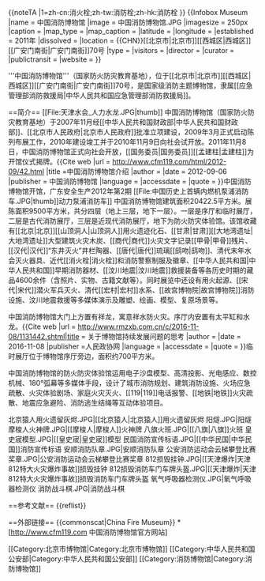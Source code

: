 {{noteTA
|1=zh-cn:消火栓;zh-tw:消防栓;zh-hk:消防栓
}}
{{Infobox Museum
|name          = 中国消防博物馆
|image         = 中国消防博物馆.JPG
|imagesize     = 250px
|caption       =
|map_type      =
|map_caption   = 
|latitude      =
|longitude     =
|established   = 2011年
|dissolved     =
|location      = {{CHN}}[[北京市|北京市]][[西城区|西城区]][[广安门南街|广安门南街]]70号
|type          = 
|visitors      = 
|director      = 
|curator       = 
|publictransit = 
|website       = 
}}

'''中国消防博物馆'''（国家防火防灾教育基地），位于[[北京市|北京市]][[西城区|西城区]][[广安门南街|广安门南街]]70号，是国家级消防主题博物馆，隶属[[应急管理部消防救援局|中华人民共和国应急管理部消防救援局]]。

==简介==
[[File:天津水会_人力水龙.JPG|thumb]]
中国消防博物馆（国家防火防灾教育基地）于2007年11月经[[中华人民共和国财政部|中华人民共和国财政部]]、[[北京市人民政府|北京市人民政府]]批准立项建设，2009年3月正式启动陈列布展工作，2010年建设竣工并于2010年11月9日向社会试开放。2011年11月8日，中国消防博物馆正式向社会开放，[[国务委员|国务委员]][[孟建柱|孟建柱]]为开馆仪式揭牌。<ref name=js>{{Cite web |url = http://www.cfm119.com/html/2012-09/42.html |title =中国消防博物馆介绍  |author =  |date = 2012-09-06 |publisher = 中国消防博物馆 |language =  |accessdate =  |quote =  }}</ref><ref>中国消防博物馆开馆，广东安全生产2012年第2期</ref>
[[File:中国历史上首辆内燃机泵浦消防车.JPG|thumb]]动力泵浦消防车]]
中国消防博物馆建筑面积20422.5平方米。展陈面积9500平方米，共分四层（地上三层，地下一层）。一层是序厅和临时展厅，二层是古代消防展厅，三层是近现代消防展厅，地下为防火防灾体验馆。该馆收藏有[[北京|北京]][[山顶洞人|山顶洞人]]用火遗迹化石、[[甘肃|甘肃]][[大地湾遗址|大地湾遗址]]大型建筑火灾木炭、[[商代|商代]]火灾文字记录[[甲骨|甲骨]]残片、[[汉代|汉代]]“东井灭火”井栏陶器、[[唐代|唐代]]琉璃[[鸱吻|鸱吻]]、清代末年水会灭火器具、近代[[消火栓|消火栓]]和消防警察制服及徽章、[[中华人民共和国|中华人民共和国]]早期消防器材、[[汶川地震|汶川地震]]救援装备等各历史时期的藏品4600余件（含照片、实物、古籍文献等）。同时展览中还设有用火起源、[[宋代|宋代]]潜火军兵灭火、清代[[宏村|宏村]]水系、[[故宫博物院|故宫博物院]]消防设施、汶川地震救援等多媒体演示及雕塑、绘画、模型、复原场景等。<ref name=js/>

中国消防博物馆大门上方置有祥龙，寓意祥水防火灾。序厅内安置有太平缸和水龙。<ref>{{Cite web |url =  http://www.rmzxb.com.cn/c/2016-11-08/1131442.shtml|title = 关于博物馆持续发展问题的思考 |author =  |date = 2016-11-08 |publisher =人民政协网  |language =  |accessdate =  |quote =  }}</ref>临时展厅位于博物馆序厅旁边，面积约700平方米。<ref name=js/>

中国消防博物馆的防火防灾体验馆运用电子沙盘模型、高清投影、光电感应、数控机械、180°弧幕等多媒体手段，设计了城市消防规划、建筑消防设施、火场应急疏散、火灾体验剧场、家庭火灾灭火、[[119|119]]电话报警、[[地铁|地铁]]火灾疏散、地震应急避险、消防逃生结绳等互动体验项目。<ref name=js/>

<gallery>
北京猿人用火遗留灰烬.JPG|[[北京猿人|北京猿人]]用火遗留灰烬
阳燧.JPG|阳燧
摩梭人火神牌.JPG|[[摩梭人|摩梭人]]火神牌
八旗火班.JPG|[[八旗|八旗]]火班
皇史宬模型.JPG|[[皇史宬|皇史宬]]模型
民国消防宣传标语.JPG|[[中华民国|中华民国]]消防宣传标语
安顺消防队章.JPG|安顺消防队章
公安消防运动会云梯攀登比赛奖章.JPG|公安消防运动会云梯攀登比赛奖章
812损毁挂钟.JPG|[[天津爆炸|天津812特大火灾爆炸事故]]损毁挂钟
812损毁消防车门车牌头盔.JPG|[[天津爆炸|天津812特大火灾爆炸事故]]损毁消防车门车牌头盔
氧气呼吸器检测仪.JPG|氧气呼吸器检测仪
消防战斗棋.JPG|消防战斗棋
</gallery>

==参考文献==
{{reflist}}

==外部链接==
{{commonscat|China Fire Museum}}
*[http://www.cfm119.com 中国消防博物馆官方网站]

[[Category:北京市博物馆|Category:北京市博物馆]]
[[Category:中华人民共和国公安部|Category:中华人民共和国公安部]]
[[Category:消防博物馆|Category:消防博物馆]]